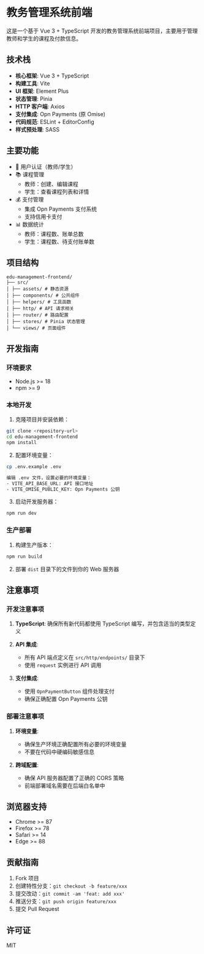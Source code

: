 # 教务管理系统前端

这是一个基于 Vue 3 + TypeScript 开发的教务管理系统前端项目，主要用于管理教师和学生的课程及付款信息。

## 技术栈

- **核心框架**: Vue 3 + TypeScript
- **构建工具**: Vite
- **UI 框架**: Element Plus
- **状态管理**: Pinia
- **HTTP 客户端**: Axios
- **支付集成**: Opn Payments (原 Omise)
- **代码规范**: ESLint + EditorConfig
- **样式预处理**: SASS

## 主要功能

- 🔐 用户认证（教师/学生）
- 📚 课程管理
  - 教师：创建、编辑课程
  - 学生：查看课程列表和详情
- 💰 支付管理
  - 集成 Opn Payments 支付系统
  - 支持信用卡支付
- 📊 数据统计
  - 教师：课程数、账单总数
  - 学生：课程数、待支付账单数

## 项目结构
```
edu-management-frontend/
├── src/
│ ├── assets/ # 静态资源
│ ├── components/ # 公共组件
│ ├── helpers/ # 工具函数
│ ├── http/ # API 请求相关
│ ├── router/ # 路由配置
│ ├── stores/ # Pinia 状态管理
│ └── views/ # 页面组件
```

## 开发指南

### 环境要求

- Node.js >= 18
- npm >= 9

### 本地开发

1. 克隆项目并安装依赖：

```bash
git clone <repository-url>
cd edu-management-frontend
npm install
```

2. 配置环境变量：

```bash
cp .env.example .env

编辑 .env 文件，设置必要的环境变量：
- VITE_API_BASE_URL: API 接口地址
- VITE_OMISE_PUBLIC_KEY: Opn Payments 公钥
```

3. 启动开发服务器：

```bash
npm run dev
```

### 生产部署

1. 构建生产版本：

```bash
npm run build
```

2. 部署 `dist` 目录下的文件到你的 Web 服务器

## 注意事项

### 开发注意事项

1. **TypeScript**: 确保所有新代码都使用 TypeScript 编写，并包含适当的类型定义

2. **API 集成**:
   - 所有 API 端点定义在 `src/http/endpoints/` 目录下
   - 使用 `request` 实例进行 API 调用

3. **支付集成**:
   - 使用 `OpnPaymentButton` 组件处理支付
   - 确保正确配置 Opn Payments 公钥

### 部署注意事项

1. **环境变量**:
   - 确保生产环境正确配置所有必要的环境变量
   - 不要在代码中硬编码敏感信息

2. **跨域配置**:
   - 确保 API 服务器配置了正确的 CORS 策略
   - 前端部署域名需要在后端白名单中

## 浏览器支持

- Chrome >= 87
- Firefox >= 78
- Safari >= 14
- Edge >= 88

## 贡献指南

1. Fork 项目
2. 创建特性分支：`git checkout -b feature/xxx`
3. 提交改动：`git commit -am 'feat: add xxx'`
4. 推送分支：`git push origin feature/xxx`
5. 提交 Pull Request

## 许可证

MIT
